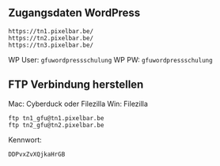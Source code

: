 ## Zugangsdaten WordPress
```
https://tn1.pixelbar.be/
https://tn2.pixelbar.be/
https://tn3.pixelbar.be/
```
WP User: `gfuwordpressschulung`
WP PW: `gfuwordpressschulung`


## FTP Verbindung herstellen

Mac: Cyberduck oder Filezilla
Win: Filezilla

```
ftp tn1_gfu@tn1.pixelbar.be
ftp tn2_gfu@tn2.pixelbar.be
```
Kennwort:
```
DDPvxZvXQjkaHrGB
```

